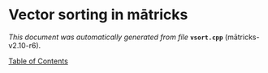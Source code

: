 
# Vector sorting in mātricks
_This document was automatically generated from file_ **`vsort.cpp`** (mātricks-v2.10-r6).


[Table of Contents](README.md)

